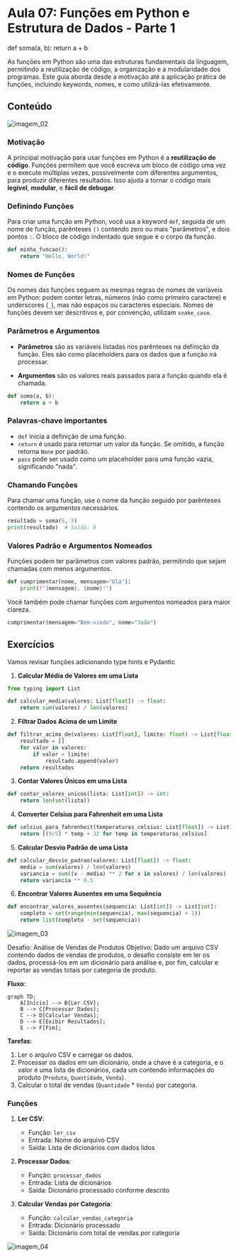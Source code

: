 # Aula 07: Funções em Python e Estrutura de Dados - Parte 1

def soma(a, b):
    return a + b

As funções em Python são uma das estruturas fundamentais da linguagem, permitindo a reutilização de código, a organização e a modularidade dos programas. Este guia aborda desde a motivação até a aplicação prática de funções, incluindo keywords, nomes, e como utilizá-las efetivamente.

## Conteúdo

![imagem_02](./pic/2.jpg)

### Motivação

A principal motivação para usar funções em Python é a **reutilização de código**. Funções permitem que você escreva um bloco de código uma vez e o execute múltiplas vezes, possivelmente com diferentes argumentos, para produzir diferentes resultados. Isso ajuda a tornar o código mais **legível**, **modular**, e **fácil de debugar**.

### Definindo Funções

Para criar uma função em Python, você usa a keyword `def`, seguida de um nome de função, parênteses `()` contendo zero ou mais "parâmetros", e dois pontos `:`. O bloco de código indentado que segue é o corpo da função.

```python
def minha_funcao():
    return "Hello, World!"
```

### Nomes de Funções

Os nomes das funções seguem as mesmas regras de nomes de variáveis em Python: podem conter letras, números (não como primeiro caractere) e underscores (`_`), mas não espaços ou caracteres especiais. Nomes de funções devem ser descritivos e, por convenção, utilizam `snake_case`.

### Parâmetros e Argumentos

* **Parâmetros** são as variáveis listadas nos parênteses na definição da função. Eles são como placeholders para os dados que a função irá processar.
    
* **Argumentos** são os valores reais passados para a função quando ela é chamada.
    

```python
def soma(a, b):
    return a + b
```

### Palavras-chave importantes

* `def` inicia a definição de uma função.
* `return` é usado para retornar um valor da função. Se omitido, a função retorna `None` por padrão.
* `pass` pode ser usado como um placeholder para uma função vazia, significando "nada".

### Chamando Funções

Para chamar uma função, use o nome da função seguido por parênteses contendo os argumentos necessários.

```python
resultado = soma(5, 3)
print(resultado)  # Saída: 8
```

### Valores Padrão e Argumentos Nomeados

Funções podem ter parâmetros com valores padrão, permitindo que sejam chamadas com menos argumentos.

```python
def cumprimentar(nome, mensagem="Olá"):
    print(f"{mensagem}, {nome}!")
```

Você também pode chamar funções com argumentos nomeados para maior clareza.

```python
cumprimentar(mensagem="Bem-vindo", nome="João")
```

## Exercícios

Vamos revisar funções adicionando type hints e Pydantic

1. **Calcular Média de Valores em uma Lista**

```python
from typing import List

def calcular_media(valores: List[float]) -> float:
    return sum(valores) / len(valores)
```

2. **Filtrar Dados Acima de um Limite**

```python
def filtrar_acima_de(valores: List[float], limite: float) -> List[float]:
    resultado = []
    for valor in valores:
        if valor > limite:
            resultado.append(valor)
    return resultados
```

3. **Contar Valores Únicos em uma Lista**

```python
def contar_valores_unicos(lista: List[int]) -> int:
    return len(set(lista))
```

4. **Converter Celsius para Fahrenheit em uma Lista**

```python
def celsius_para_fahrenheit(temperaturas_celsius: List[float]) -> List[float]:
    return [(9/5) * temp + 32 for temp in temperaturas_celsius]
```

5. **Calcular Desvio Padrão de uma Lista**

```python
def calcular_desvio_padrao(valores: List[float]) -> float:
    media = sum(valores) / len(valores)
    variancia = sum((x - media) ** 2 for x in valores) / len(valores)
    return variancia ** 0.5
```

6. **Encontrar Valores Ausentes em uma Sequência**

```python
def encontrar_valores_ausentes(sequencia: List[int]) -> List[int]:
    completo = set(range(min(sequencia), max(sequencia) + 1))
    return list(completo - set(sequencia))
```

![imagem_03](./pic/3.jpg)

Desafio: Análise de Vendas de Produtos
Objetivo: Dado um arquivo CSV contendo dados de vendas de produtos, o desafio consiste em ler os dados, processá-los em um dicionário para análise e, por fim, calcular e reportar as vendas totais por categoria de produto.

**Fluxo**:

```mermaid
graph TD;
    A[Início] --> B{Ler CSV};
    B --> C[Processar Dados];
    C --> D[Calcular Vendas];
    D --> E[Exibir Resultados];
    E --> F[Fim];
```

**Tarefas**:

1. Ler o arquivo CSV e carregar os dados.
2. Processar os dados em um dicionário, onde a chave é a categoria, e o valor é uma lista de dicionários, cada um contendo informações do produto (`Produto`, `Quantidade`, `Venda`).
3. Calcular o total de vendas (`Quantidade` * `Venda`) por categoria.

### Funções

1. **Ler CSV**:
    
    * Função: `ler_csv`
    * Entrada: Nome do arquivo CSV
    * Saída: Lista de dicionários com dados lidos
2. **Processar Dados**:
    
    * Função: `processar_dados`
    * Entrada: Lista de dicionários
    * Saída: Dicionário processado conforme descrito
3. **Calcular Vendas por Categoria**:
    
    * Função: `calcular_vendas_categoria`
    * Entrada: Dicionário processado
    * Saída: Dicionário com total de vendas por categoria

![imagem_04](./pic/4.jpg)
